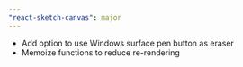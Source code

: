 ```yaml
---
"react-sketch-canvas": major
---
```


- Add option to use Windows surface pen button as eraser
- Memoize functions to reduce re-rendering
